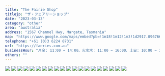 ```yaml
---
title: "The Fairie Shop"
titlejp: "ザ・フェアリーショップ"
date: "2023-03-13"
category: "other"
area: "australia"
address: "1567 Channel Hwy, Margate, Tasmania"
map: "https://www.google.com/maps/embed?pb=!1m18!1m12!1m3!1d2917.0967662806215!2d147.26774667604616!3d-43.01835034901929!2m3!1f0!2f0!3f0!3m2!1i1024!2i768!4f13.1!3m3!1m2!1s0xaa6e7588a1a38073%3A0xe91cafbb6b9665b2!2sThe%20Faerie%20Shop!5e0!3m2!1sja!2sjp!4v1686288867364!5m2!1sja!2sjp"
telephone: "+61 (0)3 6224 8731"
url: "https://faeries.com.au"
businessHour: "月金: 11:00 ~ 14:00、火水木: 11:00 ~ 16:00、土日: 10:00 ~ 15:00"
others: ""
---
```


![](../images/posts/15/1.webp)
![](../images/posts/15/2.webp)
![](../images/posts/15/3.webp)
![](../images/posts/15/4.webp)
![](../images/posts/15/5.webp)
![](../images/posts/15/6.webp)
![](../images/posts/15/7.webp)
![](../images/posts/15/8.webp)
![](../images/posts/15/9.webp)
![](../images/posts/15/10.webp)
![](../images/posts/15/11.webp)
![](../images/posts/15/12.webp)
![](../images/posts/15/13.webp)
![](../images/posts/15/14.webp)
![](../images/posts/15/15.webp)
![](../images/posts/15/16.webp)
![](../images/posts/15/17.webp)
![](../images/posts/15/18.webp)
![](../images/posts/15/19.webp)
![](../images/posts/15/20.webp)
